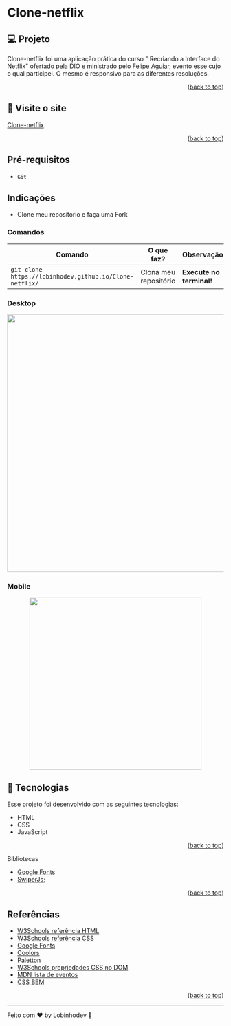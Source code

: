 # Clone-netflix

## 💻 Projeto

Clone-netflix foi uma aplicação prática do curso "
Recriando a Interface do Netflix" ofertado pela [DIO](https://digitalinnovation.one/) e ministrado pelo [Felipe Aguiar](https://github.com/felipeAguiarCode/netflix-clone), evento esse cujo o qual participei. O mesmo é responsivo para as diferentes resoluções.

<p align="right">(<a href="#top">back to top</a>)</p>

## 📢 Visite o site

[Clone-netflix](https://lobinhodev.github.io/Clone-netflix/).

<p align="right">(<a href="#top">back to top</a>)</p>

## Pré-requisitos

- `Git`

## Indicações

- Clone meu repositório e faça uma Fork

### Comandos

| Comando                                                          | O que faz?                  | Observação                       |
| ---------------------------------------------------------------- | --------------------------- | -------------------------------- |
| `git clone https://lobinhodev.github.io/Clone-netflix/`          | Clona meu repositório       | **Execute no terminal!**         |


### Desktop

<p align="center">
  <img width="600" src=".github/Desktop.gif">
</p>

### Mobile

<p align="center">
  <img width="400"  src=".github/Mobile.gif">
</p>

## 🧠 Tecnologias

Esse projeto foi desenvolvido com as seguintes tecnologias:

- HTML
- CSS
- JavaScript
<p align="right">(<a href="#top">back to top</a>)</p>

Bibliotecas

- [Google Fonts](https://fonts.google.com/)
- [SwiperJs](https://swiperjs.com);

<p align="right">(<a href="#top">back to top</a>)</p>


## Referências

- [W3Schools referência HTML](https://www.w3schools.com/tags/default.asp)
- [W3Schools referência CSS](https://www.w3schools.com/cssref/default.asp)
- [Google Fonts](https://fonts.google.com/)
- [Coolors](https://coolors.co/palettes/trending)
- [Paletton](https://paletton.com/)
- [W3Schools propriedades CSS no DOM](https://www.w3schools.com/jsref/dom_obj_style.asp)
- [MDN lista de eventos](https://developer.mozilla.org/en-US/docs/Web/Events)
- [CSS BEM](https://desenvolvimentoparaweb.com/css/bem/)
<p align="right">(<a href="#top">back to top</a>)</p>

---

Feito com ♥ by Lobinhodev 🐺
